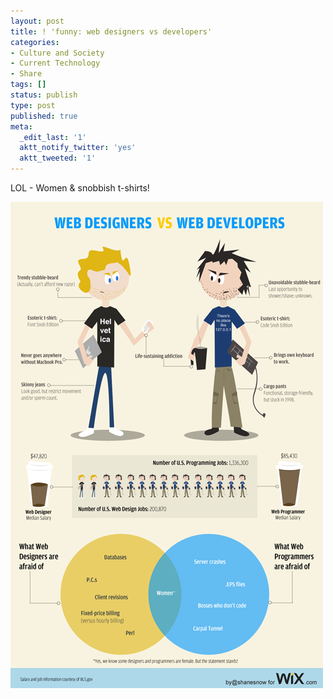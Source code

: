 ```yaml
---
layout: post
title: ! 'funny: web designers vs developers'
categories:
- Culture and Society
- Current Technology
- Share
tags: []
status: publish
type: post
published: true
meta:
  _edit_last: '1'
  aktt_notify_twitter: 'yes'
  aktt_tweeted: '1'
---
```

LOL - Women &amp; snobbish t-shirts!

<img class="aligncenter size-full wp-image-2418" title="Web-Designers-Vs-Web-Developers-1" src="/img/Web-Designers-Vs-Web-Developers-1.png" alt="" width="500" height="778" />

